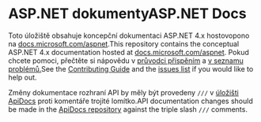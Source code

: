 # <a name="aspnet-docs"></a><span data-ttu-id="85a6c-101">ASP.NET dokumenty</span><span class="sxs-lookup"><span data-stu-id="85a6c-101">ASP.NET Docs</span></span>

<span data-ttu-id="85a6c-102">Toto úložiště obsahuje koncepční dokumentaci ASP.NET 4.x hostovopono na [docs.microsoft.com/aspnet](https://docs.microsoft.com/aspnet).</span><span class="sxs-lookup"><span data-stu-id="85a6c-102">This repository contains the conceptual ASP.NET 4.x documentation hosted at [docs.microsoft.com/aspnet](https://docs.microsoft.com/aspnet).</span></span> <span data-ttu-id="85a6c-103">Pokud chcete pomoci, přečtěte si nápovědu v [průvodci přispěním](CONTRIBUTING.md) a [v seznamu problémů.](https://github.com/dotnet/AspNetDocs/issues)</span><span class="sxs-lookup"><span data-stu-id="85a6c-103">See the [Contributing Guide](CONTRIBUTING.md) and the [issues list](https://github.com/dotnet/AspNetDocs/issues) if you would like to help out.</span></span>

<span data-ttu-id="85a6c-104">Změny dokumentace rozhraní API by měly být provedeny `///` v [úložišti ApiDocs](https://github.com/aspnet/ApiDocs) proti komentáře trojité lomítko.</span><span class="sxs-lookup"><span data-stu-id="85a6c-104">API documentation changes should be made in the [ApiDocs repository](https://github.com/aspnet/ApiDocs) against the triple slash `///` comments.</span></span>
